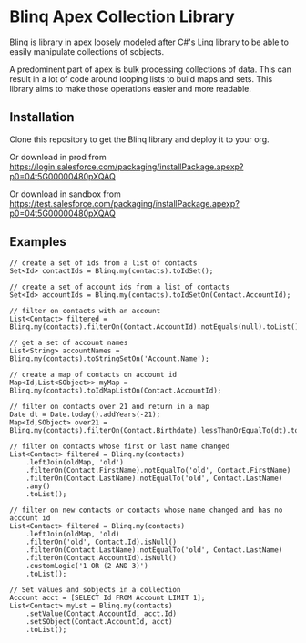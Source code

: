 # Blinq Apex Collection Library

Blinq is library in apex loosely modeled after C#'s Linq library to be able to easily manipulate collections of sobjects.

A predominent part of apex is bulk processing collections of data. This can result in a lot of code around looping lists to build maps and sets. This library aims to make those operations easier and more readable. 

## Installation

Clone this repository to get the Blinq library and deploy it to your org.

Or download in prod from https://login.salesforce.com/packaging/installPackage.apexp?p0=04t5G00000480pXQAQ

Or download in sandbox from https://test.salesforce.com/packaging/installPackage.apexp?p0=04t5G00000480pXQAQ

## Examples

```apex
// create a set of ids from a list of contacts
Set<Id> contactIds = Blinq.my(contacts).toIdSet();

// create a set of account ids from a list of contacts
Set<Id> accountIds = Blinq.my(contacts).toIdSetOn(Contact.AccountId);

// filter on contacts with an account
List<Contact> filtered = Blinq.my(contacts).filterOn(Contact.AccountId).notEquals(null).toList();

// get a set of account names
List<String> accountNames = Blinq.my(contacts).toStringSetOn('Account.Name');

// create a map of contacts on account id
Map<Id,List<SObject>> myMap = Blinq.my(contacts).toIdMapListOn(Contact.AccountId);

// filter on contacts over 21 and return in a map
Date dt = Date.today().addYears(-21);
Map<Id,SObject> over21 = Blinq.my(contacts).filterOn(Contact.Birthdate).lessThanOrEqualTo(dt).toIdMap();

// filter on contacts whose first or last name changed
List<Contact> filtered = Blinq.my(contacts)
    .leftJoin(oldMap, 'old')
    .filterOn(Contact.FirstName).notEqualTo('old', Contact.FirstName)
    .filterOn(Contact.LastName).notEqualTo('old', Contact.LastName)
    .any()
    .toList();

// filter on new contacts or contacts whose name changed and has no account id
List<Contact> filtered = Blinq.my(contacts)
    .leftJoin(oldMap, 'old)
    .filterOn('old', Contact.Id).isNull()
    .filterOn(Contact.LastName).notEqualTo('old', Contact.LastName)
    .filterOn(Contact.AccountId).isNull()
    .customLogic('1 OR (2 AND 3)')
    .toList();

// Set values and sobjects in a collection
Account acct = [SELECT Id FROM Account LIMIT 1];
List<Contact> myLst = Blinq.my(contacts)
    .setValue(Contact.AccountId, acct.Id)
    .setSObject(Contact.AccountId, acct)
    .toList();
```
